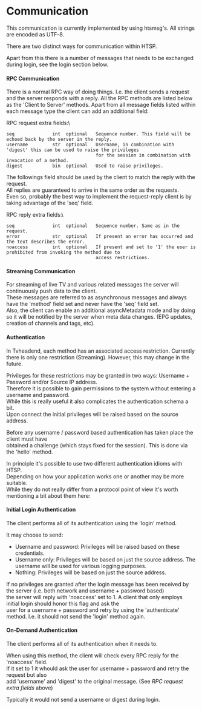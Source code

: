 # Communication

This communication is currently implemented by using htsmsg's. All strings are encoded as UTF-8.

There are two distinct ways for communication within HTSP.

Apart from this there is a number of messages that needs to be exchanged during login, see the login section below.

#### RPC Communication

There is a normal RPC way of doing things. I.e. the client sends a request and the server responds with a reply. All the RPC methods are listed below as the 'Client to Server' methods. Apart from all message fields listed within each message type the client can add an additional field:

RPC request extra fields:\


```
seq              int  optional   Sequence number. This field will be echoed back by the server in the reply.
username         str  optional   Username, in combination with 'digest' this can be used to raise the privileges
                                 for the session in combination with invocation of a method. 
digest           bin  optional   Used to raise privileges.
```

The followings field should be used by the client to match the reply with the request.\
All replies are guaranteed to arrive in the same order as the requests.\
Even so, probably the best way to implement the request-reply client is by taking advantage of the 'seq' field.

RPC reply extra fields:\


```
seq              int  optional   Sequence number. Same as in the request.
error            str  optional   If present an error has occurred and the text describes the error.
noaccess         int  optional   If present and set to '1' the user is prohibited from invoking the method due to 
                                 access restrictions. 
```

#### Streaming Communication

For streaming of live TV and various related messages the server will continuously push data to the client.\
These messages are referred to as asynchronous messages and always have the 'method' field set and never have the 'seq' field set.\
Also, the client can enable an additional asyncMetadata mode and by doing so it will be notified by the server when meta data changes. (EPG updates, creation of channels and tags, etc).

#### Authentication

In Tvheadend, each method has an associated access restriction. Currently there is only one restriction (Streaming). However, this may change in the future.

Privileges for these restrictions may be granted in two ways: Username + Password and/or Source IP address.\
Therefore it is possible to gain permissions to the system without entering a username and password.\
While this is really useful it also complicates the authentication schema a bit.\
Upon connect the initial privileges will be raised based on the source address.

Before any username / password based authentication has taken place the client must have\
obtained a challenge (which stays fixed for the session). This is done via the 'hello' method.

In principle it's possible to use two different authentication idioms with HTSP.\
Depending on how your application works one or another may be more suitable.\
While they do not really differ from a protocol point of view it's worth mentioning a bit about them here:

#### Initial Login Authentication

The client performs all of its authentication using the 'login' method.

It may choose to send:

* Username and password: Privileges will be raised based on these credentials.
* Username only: Privileges will be based on just the source address. The username will be used for various logging purposes.
* Nothing: Privileges will be based on just the source address.

If no privileges are granted after the login message has been received by the server (i.e. both network and username + password based)\
the server will reply with 'noaccess' set to 1. A client that only employs initial login should honor this flag and ask the\
user for a username + password and retry by using the 'authenticate' method. I.e. it should not send the 'login' method again.

#### On-Demand Authentication

The client performs all of its authentication when it needs to.

When using this method, the client will check every RPC reply for the 'noaccess' field.\
If it set to 1 it whould ask the user for username + password and retry the request but also\
add 'username' and 'digest' to the original message. (See _RPC request extra fields_ above)

Typically it would not send a username or digest during login.
